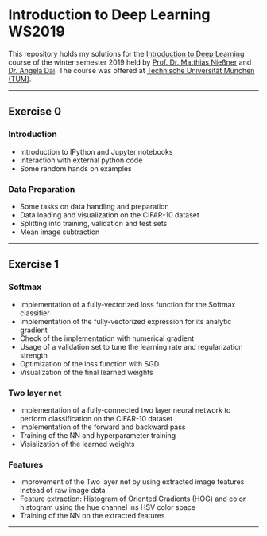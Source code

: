 # Introduction to Deep Learning WS2019
This repository holds my solutions for the [Introduction to Deep Learning](https://niessner.github.io/I2DL/) course of the winter semester 2019 held by [Prof. Dr. Matthias Nießner](https://www.niessnerlab.org/members/matthias_niessner/profile.html) and [Dr. Angela Dai](https://angeladai.github.io/). The course was offered at [Technische Universität München (TUM)](https://www.tum.de/).

***

## Exercise 0
### Introduction
- Introduction to IPython and Jupyter notebooks
- Interaction with external python code
- Some random hands on examples

### Data Preparation
- Some tasks on data handling and preparation
- Data loading and visualization on the CIFAR-10 dataset
- Splitting into training, validation and test sets
- Mean image subtraction

***

## Exercise 1
### Softmax
- Implementation of a fully-vectorized loss function for the Softmax classifier
- Implementation of the fully-vectorized expression for its analytic gradient
- Check of the implementation with numerical gradient
- Usage of a validation set to tune the learning rate and regularization strength
- Optimization of the loss function with SGD
- Visualization of the final learned weights

### Two layer net
- Implementation of a fully-connected two layer neural network to perform classification on the CIFAR-10 dataset
- Implementation of the forward and backward pass
- Training of the NN and hyperparameter training
- Visialization of the learned weights

### Features
- Improvement of the Two layer net by using extracted image features instead of raw image data
- Feature extraction: Histogram of Oriented Gradients (HOG) and color histogram using the hue channel ins HSV color space
- Training of the NN on the extracted features

***
